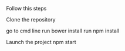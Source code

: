 Follow this steps

Clone the repository

go to cmd line run bower install
run npm install

Launch the project
npm start
